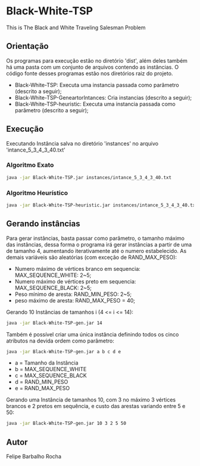 # Black-White-TSP
This is The Black and White Traveling Salesman Problem

## Orientação
Os programas para execução estão no diretório 'dist', além deles também há uma pasta com um conjunto de arquivos contendo as instâncias. O código fonte desses programas estão nos diretórios raiz do projeto.

* Black-White-TSP: Executa uma instancia passada como parâmetro (descrito a seguir);
* Black-White-TSP-GeneartorIntances: Cria instancias (descrito a seguir);
* Black-White-TSP-heuristic: Executa uma instancia passada como parâmetro (descrito a seguir);

## Execução
Executando Instância salva no diretório 'instances' no arquivo 'intance_5_3_4_3_40.txt'

### Algoritmo Exato

```sh
java -jar Black-White-TSP.jar instances/intance_5_3_4_3_40.txt
```

### Algoritmo Heurístico

```sh
java -jar Black-White-TSP-heuristic.jar instances/intance_5_3_4_3_40.txt
```

## Gerando instâncias
Para gerar instâncias, basta passar como parâmetro, o tamanho máximo das instâncias, dessa forma o programa irá gerar instâncias a partir de uma de tamanho 4, aumentando iterativamente até o numero estabelecido. As demais variáveis são aleatórias (com exceção de RAND_MAX_PESO):

* Numero máximo de vértices branco em sequencia: MAX_SEQUENCE_WHITE: 2~5;
* Numero máximo de vértices preto em sequencia: MAX_SEQUENCE_BLACK: 2~5;
* Peso mínimo de aresta: RAND_MIN_PESO: 2~5;
* peso máximo de aresta: RAND_MAX_PESO = 40;


Gerando 10 Instâncias de tamanhos i (4 <= i <= 14):
	
```sh
java -jar Black-White-TSP-gen.jar 14
```

Também é possível criar uma única instância definindo todos os cinco atributos na devida ordem como parâmetro:
	
```sh
java -jar Black-White-TSP-gen.jar a b c d e
```
	
* a = Tamanho da Instância
* b = MAX_SEQUENCE_WHITE
* c = MAX_SEQUENCE_BLACK
* d = RAND_MIN_PESO
* e = RAND_MAX_PESO

Gerando uma Instância de tamanhos 10, com 3 no máximo 3 vértices brancos e 2 pretos em sequência, e custo das arestas variando entre 5 e 50:
 
```sh
java -jar Black-White-TSP-gen.jar 10 3 2 5 50
```

## Autor
Felipe Barbalho Rocha


